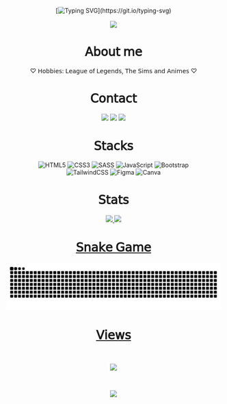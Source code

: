 <div align="center">

[![Typing SVG](https://readme-typing-svg.demolab.com?font=Fira+Code&size=30&duration=5500&pause=1000&color=E673B3&width=540&lines=Hello%2C+welcome+to+my+profile!)](https://git.io/typing-svg)

</div>

<div align="center">
  <div>
    <img src="https://64.media.tumblr.com/e61599bccb1d8a90079627f7ddd4eb86/730c26d7cd119ba0-1e/s1280x1920/33a8b560fffba4e53e42a79297f3ade36d8e924d.pnj" width="600px" align="center">
  </div>
</div>

<div align="center">
 <h1>𝖠𝖻𝗈𝗎𝗍 𝗆𝖾</h1>  
 ♡ 𝖧𝗈𝖻𝖻𝗂𝖾𝗌: 𝖫𝖾𝖺𝗀𝗎𝖾 𝗈𝖿 𝖫𝖾𝗀𝖾𝗇𝖽𝗌, 𝖳𝗁𝖾 𝖲𝗂𝗆𝗌 𝖺𝗇𝖽 𝖠𝗇𝗂𝗆𝖾𝗌 ♡
</div>

<div align="center">
  <h1>𝖢𝗈𝗇𝗍𝖺𝖼𝗍</h1>
  <a href = "mailto:edyanealves@gmail.com"><img src="https://img.shields.io/badge/-Gmail-%23333?&color=282a36&style=for-the-badge&logo=gmail&logoColor=white" target="_blank"></a>
  <a href="" target="_blank"><img src="https://img.shields.io/badge/Discord-7289DA?&color=282a36&style=for-the-badge&logo=discord&logoColor=white" target="_blank"></a> 
  <a href="https://www.linkedin.com/in/edyanealves/" target="_blank"><img src="https://img.shields.io/badge/-LinkedIn-%230077B5?&color=282a36&style=for-the-badge&logo=linkedin&logoColor=white" target="_blank"></a> 
</div>

<div align="center">
  <h1>𝖲𝗍𝖺𝖼𝗄𝗌</h1>
  
  ![HTML5](https://img.shields.io/badge/html5-%23E34F26.svg?&color=E673B3&style=for-the-badge&logo=html5&logoColor=white)
  ![CSS3](https://img.shields.io/badge/css3-%231572B6.svg?&color=E673B3&style=for-the-badge&logo=css3&logoColor=white) 
  ![SASS](https://img.shields.io/badge/SASS-hotpink.svg?&color=E673B3&style=for-the-badge&logo=SASS&logoColor=white)
  ![JavaScript](https://img.shields.io/badge/javascript-%23323330.svg?&color=E673B3&style=for-the-badge&logo=javascript&logoColor=white)
  ![Bootstrap](https://img.shields.io/badge/bootstrap-%23563D7C.svg?&color=E673B3&style=for-the-badge&logo=bootstrap&logoColor=white)  
  ![TailwindCSS](https://img.shields.io/badge/tailwindcss-%2338B2AC.svg?&color=E673B3&style=for-the-badge&logo=tailwind-css&logoColor=white)
  ![Figma](https://img.shields.io/badge/figma-%23F24E1E.svg?&color=E673B3&style=for-the-badge&logo=figma&logoColor=white)
  ![Canva](https://img.shields.io/badge/Canva-%2300C4CC.svg?&color=E673B3&style=for-the-badge&logo=Canva&logoColor=white)  
  
</div>

<div align="center">
  <h1>𝖲𝗍𝖺𝗍𝗌</h1>
    <a href="https://github.com/Edyane">
    <img height="150em" src="https://github-readme-stats.vercel.app/api?username=edyane&show_icons=true&theme=dracula&include_all_commits=true&count_private=true"/>
    <img height="150em" src="https://github-readme-stats.vercel.app/api/top-langs/?username=edyane&layout=compact&langs_count=7&theme=dracula"/> 
</div>

<div align="center">
  <h1>𝖲𝗇𝖺𝗄𝖾 𝖦𝖺𝗆𝖾</h1>
  
  ![Snake animation](https://github.com/edyane/edyane/blob/output/github-contribution-grid-snake.svg)
</div>


<div align="center">
  <h1>𝖵𝗂𝖾𝗐𝗌<h1>
<div>
 <img height="140" src="https://c.tenor.com/rg2aP4tIS6cAAAAi/bubududu-panda.gif"/>
</div>

<div>

![](https://komarev.com/ghpvc/?username=edyane&color=E673B3&style=for-the-badge)
</div>    
</div>
